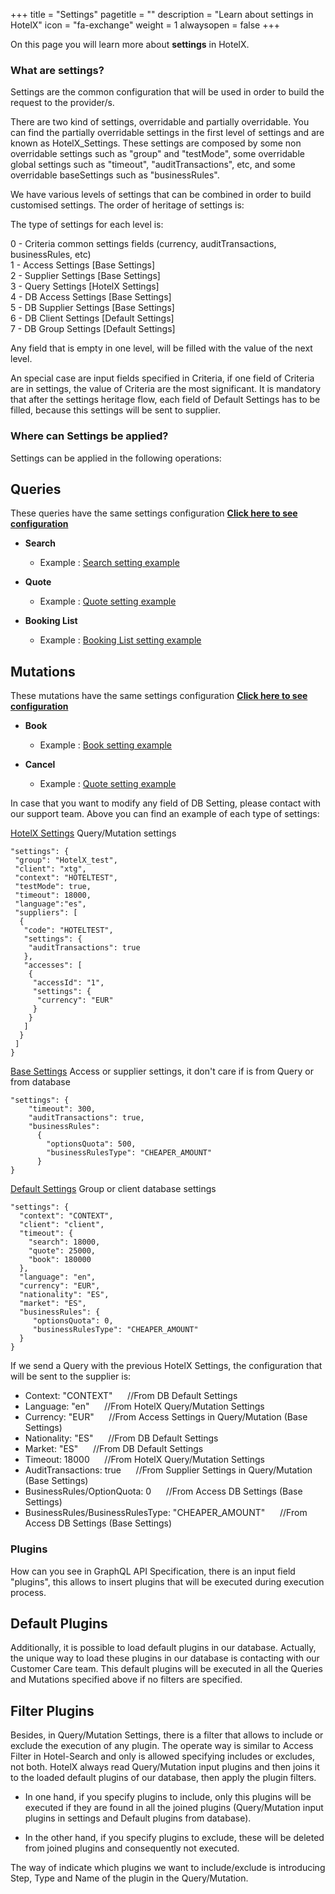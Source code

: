 +++
title = "Settings"
pagetitle = ""
description = "Learn about settings in HotelX"
icon = "fa-exchange"
weight = 1
alwaysopen = false
+++

On this page you will learn more about **settings** in HotelX. 

### What are settings?
Settings are the common configuration that will be used in order to build the request to the provider/s.

There are two kind of settings, overridable and partially overridable. You can find the partially overridable settings in the first level of settings and are known as HotelX_Settings. These settings are composed by some non overridable settings such as "group" and "testMode", some overridable global settings such as "timeout", "auditTransactions", etc, and some overridable baseSettings such as "businessRules".

We have various levels of settings that can be combined in order to build customised settings. The order of heritage of settings is:

The type of settings for each level is:

0 - Criteria common settings fields (currency, auditTransactions, businessRules, etc)<br />
1 - Access Settings [Base Settings]<br />
2 - Supplier Settings [Base Settings]<br />
3 - Query Settings   [HotelX Settings]<br />
4 - DB Access Settings [Base Settings]<br />
5 - DB Supplier Settings [Base Settings]<br />
6 - DB Client Settings [Default Settings]<br />
7 - DB Group Settings [Default Settings]<br />

Any field that is empty in one level, will be filled with the value of the next level.

An special case are input fields specified in Criteria, if one field of Criteria are in settings, the value of Criteria are the most significant. It is mandatory that after the settings heritage flow, each field of Default Settings has to be filled, because this settings will be sent to supplier.

### Where can Settings be applied?

Settings can be applied in the following operations:

## Queries

These queries have the same settings configuration [**Click here to see configuration**](/hotelx/reference/inputobjects/hotelsettingsinput/)

* **Search**

    * Example : [Search setting example](/hotelx/quickstart#search)

* **Quote**

    * Example : [Quote setting example](/hotelx/quickstart#quote)

* **Booking List**

    * Example : [Booking List setting example](/hotelx/quickstart#bookinglist)

## Mutations

These mutations have the same settings configuration [**Click here to see configuration**](/hotelx/reference/inputobjects/hotelsettingsinput/)

* **Book**

    * Example : [Book setting example](/hotelx/quickstart#book)

* **Cancel**

    * Example : [Quote setting example](/hotelx/quickstart#quote)
    
In case that you want to modify any field of DB Setting, please contact with our support team.
Above you can find an example of each type of settings: 

[HotelX Settings](/hotelx/reference/inputobjects/hotelsettingsinput/)
Query/Mutation settings
```
"settings": {
 "group": "HotelX_test",
 "client": "xtg",
 "context": "HOTELTEST",
 "testMode": true,
 "timeout": 18000,
 "language":"es",
 "suppliers": [
  {
   "code": "HOTELTEST",
   "settings": {
    "auditTransactions": true
   },
   "accesses": [
    {
     "accessId": "1",
     "settings": {
      "currency": "EUR"
     }
    }
   ]
  }
 ]
}
```

[Base Settings](/hotelx/reference/inputobjects/basesettingsinput/)
Access or supplier settings, it don't care if is from Query or from database
```
"settings": {
    "timeout": 300, 
    "auditTransactions": true, 
    "businessRules": 
      {
        "optionsQuota": 500,
        "businessRulesType": "CHEAPER_AMOUNT"
      }  
}
```

[Default Settings](/hotelx/reference/inputobjects/defaultsettingsinput/)
Group or client database settings
```
"settings": {
  "context": "CONTEXT",
  "client": "client",
  "timeout": {
    "search": 18000, 
    "quote": 25000, 
    "book": 180000
  }, 
  "language": "en", 
  "currency": "EUR", 
  "nationality": "ES", 
  "market": "ES", 
  "businessRules": {
     "optionsQuota": 0, 
     "businessRulesType": "CHEAPER_AMOUNT"
  }
}
```

If we send a Query with the previous HotelX Settings, the configuration that will be sent to the supplier is:

- Context: "CONTEXT"&nbsp;&nbsp;&nbsp;&nbsp;&nbsp;&nbsp;//From DB Default Settings<br />
- Language: "en"&nbsp;&nbsp;&nbsp;&nbsp;&nbsp;&nbsp;//From HotelX Query/Mutation Settings<br />
- Currency: "EUR"&nbsp;&nbsp;&nbsp;&nbsp;&nbsp;&nbsp;//From Access Settings in Query/Mutation (Base Settings)<br />
- Nationality: "ES"&nbsp;&nbsp;&nbsp;&nbsp;&nbsp;&nbsp;//From DB Default Settings<br />
- Market: "ES"&nbsp;&nbsp;&nbsp;&nbsp;&nbsp;&nbsp;//From DB Default Settings<br />
- Timeout: 18000&nbsp;&nbsp;&nbsp;&nbsp;&nbsp;&nbsp;//From HotelX Query/Mutation Settings <br />
- AuditTransactions: true&nbsp;&nbsp;&nbsp;&nbsp;&nbsp;&nbsp;//From Supplier Settings in Query/Mutation (Base Settings)<br />
- BusinessRules/OptionQuota: 0&nbsp;&nbsp;&nbsp;&nbsp;&nbsp;&nbsp;//From Access DB Settings (Base Settings)<br />
- BusinessRules/BusinessRulesType: "CHEAPER_AMOUNT"&nbsp;&nbsp;&nbsp;&nbsp;&nbsp;&nbsp;//From Access DB Settings (Base Settings)<br />

### Plugins

How can you see in GraphQL API Specification, there is an input field "plugins", this allows to insert plugins that will be executed during execution process. 

## Default Plugins
Additionally, it is possible to load default plugins in our database. Actually, the unique way to load these plugins in our database is contacting with our Customer Care team. This default plugins will be executed in all the Queries and Mutations specified above if no filters are specified. 

## Filter Plugins
Besides, in Query/Mutation Settings, there is a filter that allows to include or exclude the execution of any plugin. The operate way is similar to Access Filter in Hotel-Search and only is allowed specifying includes or excludes, not both. HotelX always read Query/Mutation input plugins and then joins it to the loaded default plugins of our database, then apply the plugin filters.

- In one hand, if you specify plugins to include, only this plugins will be executed if they are found in all the joined plugins (Query/Mutation input plugins in settings and Default plugins from database). 

- In the other hand, if you specify plugins to exclude, these will be deleted from joined plugins and consequently not executed.

The way of indicate which plugins we want to include/exclude is introducing Step, Type and Name of the plugin in the Query/Mutation.
